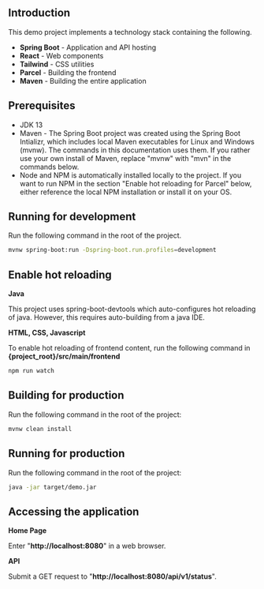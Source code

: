 ## Introduction

This demo project implements a technology stack containing the following.

* **Spring Boot** - Application and API hosting
* **React** - Web components
* **Tailwind** - CSS utilities
* **Parcel** - Building the frontend
* **Maven** - Building the entire application

## Prerequisites

* JDK 13
* Maven - The Spring Boot project was created using the Spring Boot Intializr, which includes local Maven executables for Linux and Windows (mvnw). The commands in this documentation uses them. If you rather use your own install of Maven, replace "mvnw" with "mvn" in the commands below.
* Node and NPM is automatically installed locally to the project. If you want to run NPM in the section "Enable hot reloading for Parcel" below, either reference the local NPM installation or install it on your OS.

## Running for development


Run the following command in the root of the project.

```sh
mvnw spring-boot:run -Dspring-boot.run.profiles=development
```

## Enable hot reloading

**Java**

This project uses spring-boot-devtools which auto-configures hot reloading of java. However, this requires auto-building from a java IDE.

**HTML, CSS, Javascript**

To enable hot reloading of frontend content, run the following command in **{project_root}/src/main/frontend**

```sh
npm run watch
```

## Building for production

Run the following command in the root of the project:

```sh
mvnw clean install
```

## Running for production

Run the following command in the root of the project:

```sh
java -jar target/demo.jar
```

## Accessing the application

**Home Page**

Enter "**http://localhost:8080**" in a web browser.

**API**

Submit a GET request to "**http://localhost:8080/api/v1/status**". 
